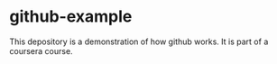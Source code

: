 # github-example
This depository is a demonstration of how github works. It is part of a coursera course.
